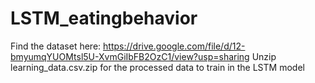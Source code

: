 # LSTM_eatingbehavior

Find the dataset here: https://drive.google.com/file/d/12-bmyumqYUOMtsl5U-XvmGiIbFB2OzC1/view?usp=sharing
Unzip learning_data.csv.zip for the processed data to train in the LSTM model
